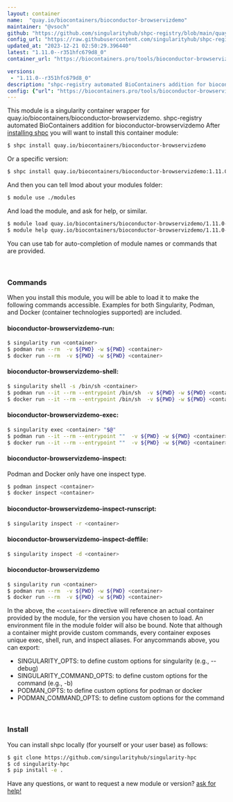 ```yaml
---
layout: container
name:  "quay.io/biocontainers/bioconductor-browservizdemo"
maintainer: "@vsoch"
github: "https://github.com/singularityhub/shpc-registry/blob/main/quay.io/biocontainers/bioconductor-browservizdemo/container.yaml"
config_url: "https://raw.githubusercontent.com/singularityhub/shpc-registry/main/quay.io/biocontainers/bioconductor-browservizdemo/container.yaml"
updated_at: "2023-12-21 02:50:29.396440"
latest: "1.11.0--r351hfc679d8_0"
container_url: "https://biocontainers.pro/tools/bioconductor-browservizdemo"

versions:
 - "1.11.0--r351hfc679d8_0"
description: "shpc-registry automated BioContainers addition for bioconductor-browservizdemo"
config: {"url": "https://biocontainers.pro/tools/bioconductor-browservizdemo", "maintainer": "@vsoch", "description": "shpc-registry automated BioContainers addition for bioconductor-browservizdemo", "latest": {"1.11.0--r351hfc679d8_0": "sha256:653b9b48057b9a8f3f8759f0e440f57f8d67e25aed9f50be55788da50db43576"}, "tags": {"1.11.0--r351hfc679d8_0": "sha256:653b9b48057b9a8f3f8759f0e440f57f8d67e25aed9f50be55788da50db43576"}, "docker": "quay.io/biocontainers/bioconductor-browservizdemo"}
---
```


This module is a singularity container wrapper for quay.io/biocontainers/bioconductor-browservizdemo.
shpc-registry automated BioContainers addition for bioconductor-browservizdemo
After [installing shpc](#install) you will want to install this container module:


```bash
$ shpc install quay.io/biocontainers/bioconductor-browservizdemo
```

Or a specific version:

```bash
$ shpc install quay.io/biocontainers/bioconductor-browservizdemo:1.11.0--r351hfc679d8_0
```

And then you can tell lmod about your modules folder:

```bash
$ module use ./modules
```

And load the module, and ask for help, or similar.

```bash
$ module load quay.io/biocontainers/bioconductor-browservizdemo/1.11.0--r351hfc679d8_0
$ module help quay.io/biocontainers/bioconductor-browservizdemo/1.11.0--r351hfc679d8_0
```

You can use tab for auto-completion of module names or commands that are provided.

<br>

### Commands

When you install this module, you will be able to load it to make the following commands accessible.
Examples for both Singularity, Podman, and Docker (container technologies supported) are included.

#### bioconductor-browservizdemo-run:

```bash
$ singularity run <container>
$ podman run --rm  -v ${PWD} -w ${PWD} <container>
$ docker run --rm  -v ${PWD} -w ${PWD} <container>
```

#### bioconductor-browservizdemo-shell:

```bash
$ singularity shell -s /bin/sh <container>
$ podman run --it --rm --entrypoint /bin/sh  -v ${PWD} -w ${PWD} <container>
$ docker run --it --rm --entrypoint /bin/sh  -v ${PWD} -w ${PWD} <container>
```

#### bioconductor-browservizdemo-exec:

```bash
$ singularity exec <container> "$@"
$ podman run --it --rm --entrypoint ""  -v ${PWD} -w ${PWD} <container> "$@"
$ docker run --it --rm --entrypoint ""  -v ${PWD} -w ${PWD} <container> "$@"
```

#### bioconductor-browservizdemo-inspect:

Podman and Docker only have one inspect type.

```bash
$ podman inspect <container>
$ docker inspect <container>
```

#### bioconductor-browservizdemo-inspect-runscript:

```bash
$ singularity inspect -r <container>
```

#### bioconductor-browservizdemo-inspect-deffile:

```bash
$ singularity inspect -d <container>
```



#### bioconductor-browservizdemo

```bash
$ singularity run <container>
$ podman run --rm  -v ${PWD} -w ${PWD} <container>
$ docker run --rm  -v ${PWD} -w ${PWD} <container>
```


In the above, the `<container>` directive will reference an actual container provided
by the module, for the version you have chosen to load. An environment file in the
module folder will also be bound. Note that although a container
might provide custom commands, every container exposes unique exec, shell, run, and
inspect aliases. For anycommands above, you can export:

 - SINGULARITY_OPTS: to define custom options for singularity (e.g., --debug)
 - SINGULARITY_COMMAND_OPTS: to define custom options for the command (e.g., -b)
 - PODMAN_OPTS: to define custom options for podman or docker
 - PODMAN_COMMAND_OPTS: to define custom options for the command

<br>

### Install

You can install shpc locally (for yourself or your user base) as follows:

```bash
$ git clone https://github.com/singularityhub/singularity-hpc
$ cd singularity-hpc
$ pip install -e .
```

Have any questions, or want to request a new module or version? [ask for help!](https://github.com/singularityhub/singularity-hpc/issues)